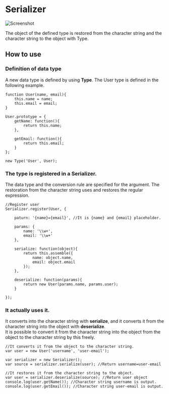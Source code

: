 
Serializer
====================================

![Screenshot](http://holyshared.github.com/Serializer/serializer.jpg)

The object of the defined type is restored from the character string and the character string to the object with Type.  

How to use
------------------------------------

### Definition of data type

A new data type is defined by using **Type**. 
The User type is defined in the following example.

	function User(name, email){
		this.name = name;
		this.email = email;
	}

	User.prototype = {
		getName: function(){
			return this.name;
		},
	
		getEmail: function(){
			return this.email;
		}
	};

	new Type('User', User);

### The type is registered in a Serializer.

The data type and the conversion rule are specified for the argument. 
The restoration from the character string uses and restores the regular expression.

	//Register user
	Serializer.register(User, {
	
		paturn: '{name}={email}', //It is {name} and {email} placeholder.
	
		params: {
			name: '\\w+',
			email: '\\w+'
		},

		serialize: function(object){
			return this.assemble({
		        name: object.name,
		        email: object.email
	        });
		},
	
		deserialize: function(params){
			return new User(params.name, params.user);
		}
	
	});

### It actually uses it. 

It converts into the character string with **serialize**, and it converts it from the character string into the object with **deserialize**.  
It is possible to convert it from the character string into the object from the object to the character string by this freely.  

	//It converts it from the object to the character string. 
	var user = new User('username', 'user-email');
	
	var serializer = new Serializer();
	var source = serializer.serialize(user); //Return username=user-email
	
	//It restores it from the character string to the object.
	var user = serializer.deserialize(source); //Return user object
	console.log(user.getName()); //Character string username is output. 
	console.log(user.getEmail()); //Character string user-email is output. 
